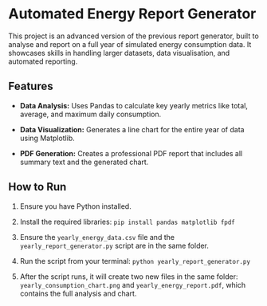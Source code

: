 # Automated Energy Report Generator

This project is an advanced version of the previous report generator, built to analyse and report on a full year of simulated energy consumption data. It showcases skills in handling larger datasets, data visualisation, and automated reporting.

## Features

* **Data Analysis:** Uses Pandas to calculate key yearly metrics like total, average, and maximum daily consumption.

* **Data Visualization:** Generates a line chart for the entire year of data using Matplotlib.

* **PDF Generation:** Creates a professional PDF report that includes all summary text and the generated chart.

## How to Run

1. Ensure you have Python installed.

2. Install the required libraries: `pip install pandas matplotlib fpdf`

3. Ensure the `yearly_energy_data.csv` file and the `yearly_report_generator.py` script are in the same folder.

4. Run the script from your terminal: `python yearly_report_generator.py`

5. After the script runs, it will create two new files in the same folder: `yearly_consumption_chart.png` and `yearly_energy_report.pdf`, which contains the full analysis and chart.